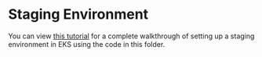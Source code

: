# Staging Environment
You can view [this tutorial](https://www.pluralsight.com/courses/eks-getting-started) for a complete walkthrough of setting up a staging environment in EKS using the code in this folder. 
